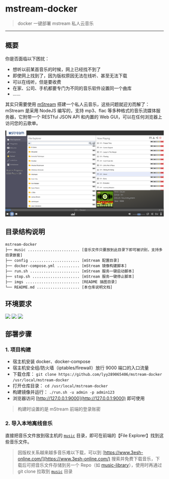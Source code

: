 # mstream-docker

> docker 一键部署 mstream 私人云音乐

------

## 概要

你是否面临以下困扰：

- 想听以前某首音乐的时候，网上已经找不到了
- 即使网上找到了，因为版权原因无法在线听、甚至无法下载
- 可以在线听，但是要收费
- 在家、公司、手机都要专门为不同的音乐软件设置同一个曲库
- ......

其实只需要使用 [mStream](https://github.com/IrosTheBeggar/mStream) 搭建一个私人云音乐，这些问题就迎刃而解了：mStream 是采用 NodeJS 编写的，支持 mp3、flac 等多种格式的音乐流媒体服务器，它附带一个 RESTful JSON API 和内置的 Web GUI，可以在任何浏览器上访问您的云歌单。

![](imgs/01.png)

## 目录结构说明


```
mstream-docker
├── music ....................... [音乐文件只要放到此目录下即可被识别，支持多目录嵌套]
├── config ...................... [mStream 配置目录]
├── docker-compose.yml .......... [mStream 镜像构建脚本]
├── run.sh ...................... [mStream 服务一键启动脚本]
├── stop.sh ..................... [mStream 服务一键停止脚本]
├── imgs ........................ [README 插图目录]
└── README.md ................... [本仓库说明文档]
```

## 环境要求

![](https://img.shields.io/badge/Platform-Linux%20amd64-brightgreen.svg) ![](https://img.shields.io/badge/Platform-Mac%20amd64-brightgreen.svg) ![](https://img.shields.io/badge/Platform-Windows%20x64-brightgreen.svg)


## 部署步骤

### 1. 项目构建

- 宿主机安装 docker、docker-compose
- 宿主机安全组/防火墙（iptables/firewall）放行 9000 端口的入口流量
- 下载仓库： `git clone https://github.com/lyy289065406/mstream-docker /usr/local/mstream-docker`
- 打开仓库目录： `cd /usr/local/mstream-docker`
- 构建镜像并运行： `./run.sh -u admin -p admin123`
- 浏览器访问 [http://127.0.0.1:9000](http://127.0.0.1:9000) 即可使用

> 构建时设置的是 mStream 前端的登录账密


### 2. 导入本地离线音乐

直接把音乐文件放到宿主机的 [`music`](music) 目录，即可在前端的【File Explorer】找到这些音乐文件。

> 因版权关系越来越多音乐难以下载，可以到 [https://www.3esh-online.com/](https://www.3esh-online.com/) 搜索并免费下载音乐，下载后可把音乐文件存储到另一个 Repo（如 [music-library](https://github.com/lyy289065406/music-library)），使用时再通过 git clone 拉取到 [`music`](music) 目录

